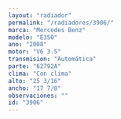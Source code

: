 ```yaml
---
layout: "radiador"
permalink: "/radiadores/3906/"
marca: "Mercedes Benz"
modelo: "E350"
ano: "2008"
motor: "V6 3.5"
transmision: "Automática"
parte: "62792A"
clima: "Con clima"
alto: "25 3/16"
ancho: "17 7/8"
observaciones: ""
id: "3906"
---
```


